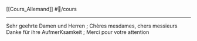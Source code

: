 [[Cours_Allemand]] #📝/cours 
___
Sehr geehrte Damen und Herren ; Chères mesdames, chers messieurs
Danke für ihre AufmerKsamkeit ; Merci pour votre attention
